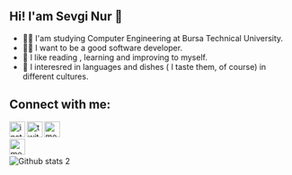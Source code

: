 ## Hi! I'am Sevgi Nur 🦋
- 👩‍🎓 I'am studying Computer Engineering at Bursa Technical University.
- 👩‍💻 I want to be a good software developer. 
- 🥰 I like reading , learning and improving to myself.
- 🧁 I interesred in languages and dishes ( I taste them, of course) in different cultures.

## Connect with me:


<a href="https://www.instagram.com/sevginuroksz"><img align="left" alt="instagram" width="28px" src="https://user-images.githubusercontent.com/90787721/200420533-f7b8ffb6-1cf3-47ea-a512-e55f5f27f604.png" /></a>

<a href="https://www.linkedin.com/in/sevgi-nur-oksuz-8b91a5219"><img align="left"  alt="twitter" width="28px" src ="https://user-images.githubusercontent.com/90787721/200421378-d622d9b4-5ab6-457e-85c2-d677b635b9c7.png"/></a>

<a href="sevginuroksuz@gmail.com"><img align="left" alt="medium" width="28px" src ="https://user-images.githubusercontent.com/90787721/200421623-dd0529e6-96e6-4439-84a4-bab65e96fc31.png"/></a>
<br/>

<a href="https://medium.com/@sevginuroksuz"><img align="left" alt="medium" width="28px" src ="https://cdn.iconscout.com/icon/free/png-512/medium-47-433328.png"/></a>
<br/>

![Github stats 2](https://github-readme-stats.vercel.app/api?username=sevginuroksuz&show_icons=true&theme=synthwave&card_width=1000&card_height=1000)



